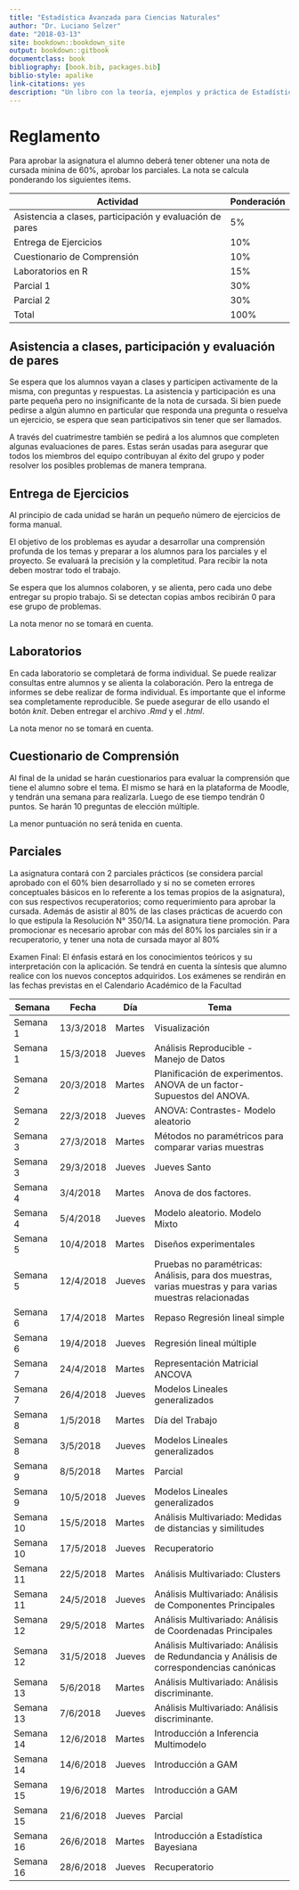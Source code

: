 ```yaml
--- 
title: "Estadística Avanzada para Ciencias Naturales"
author: "Dr. Luciano Selzer"
date: "2018-03-13"
site: bookdown::bookdown_site
output: bookdown::gitbook
documentclass: book
bibliography: [book.bib, packages.bib]
biblio-style: apalike
link-citations: yes
description: "Un libro con la teoría, ejemplos y práctica de Estadística Avanzada para Ciencias Naturales."
---
```


# Reglamento

Para aprobar la asignatura el alumno deberá tener obtener una nota de cursada
minina de 60%, aprobar los parciales. La nota se calcula ponderando los
siguientes items.

| Actividad                                                | Ponderación |
|----------------------------------------------------------|-------------|
| Asistencia a clases, participación y evaluación de pares | 5%          |
| Entrega de Ejercicios                                    | 10%         |
| Cuestionario de Comprensión                              | 10%         |
| Laboratorios en R                                        | 15%         |
| Parcial 1                                                | 30%         |
| Parcial 2                                                | 30%         |
| Total                                                    | 100%        |

## Asistencia a clases, participación y evaluación de pares

Se espera que los alumnos vayan a clases y participen activamente de la misma,
con preguntas y respuestas. La asistencia y participación es una parte pequeña
pero no insignificante de la nota de cursada. Si bien puede pedirse a algún
alumno en particular que responda una pregunta o resuelva un ejercicio, se
espera que sean participativos sin tener que ser llamados.

A través del cuatrimestre también se pedirá a los alumnos que completen algunas
evaluaciones de pares. Estas serán usadas para asegurar que todos los miembros
del equipo contribuyan al éxito del grupo y poder resolver los posibles
problemas de manera temprana.

## Entrega de Ejercicios

Al principio de cada unidad se harán un pequeño número de ejercicios de forma
manual.

El objetivo de los problemas es ayudar a desarrollar una comprensión profunda de
los temas y preparar a los alumnos para los parciales y el proyecto. Se evaluará
la precisión y la completitud. Para recibir la nota deben mostrar todo el
trabajo.

Se espera que los alumnos colaboren, y se alienta, pero cada uno debe entregar
su propio trabajo. Si se detectan copias ambos recibirán 0 para ese grupo de
problemas.

La nota menor no se tomará en cuenta.

## Laboratorios

En cada laboratorio se completará de forma individual. Se puede realizar
consultas entre alumnos y se alienta la colaboración. Pero la entrega de
informes se debe realizar de forma individual. Es importante que el informe sea
completamente reproducible. Se puede asegurar de ello usando el botón *knit*.
Deben entregar el archivo *.Rmd* y el *.html*.

La nota menor no se tomará en cuenta.

## Cuestionario de Comprensión

Al final de la unidad se harán cuestionarios para evaluar la comprensión que
tiene el alumno sobre el tema. El mismo se hará en la plataforma de Moodle, y
tendrán una semana para realizarla. Luego de ese tiempo tendrán 0 puntos. Se
harán 10 preguntas de elección múltiple.

La menor puntuación no será tenida en cuenta.

## Parciales

La asignatura contará con 2 parciales prácticos (se considera parcial aprobado
con el 60% bien desarrollado y si no se cometen errores conceptuales básicos en
lo referente a los temas propios de la asignatura), con sus respectivos
recuperatorios; como requerimiento para aprobar la cursada. Además de asistir al
80% de las clases prácticas de acuerdo con lo que estipula la Resolución N°
350/14. La asignatura tiene promoción. Para promocionar es necesario aprobar
con más del 80% los parciales sin ir a recuperatorio, y tener una nota de 
cursada mayor al 80%

Examen Final: El énfasis estará en los conocimientos teóricos y su
interpretación con la aplicación. Se tendrá en cuenta la síntesis que alumno
realice con los nuevos conceptos adquiridos. Los exámenes se rendirán en las
fechas previstas en el Calendario Académico de la Facultad

| Semana    | Fecha     | Día    | Tema                                                                                                      |
|-----------|-----------|--------|-----------------------------------------------------------------------------------------------------------|
| Semana 1  | 13/3/2018 | Martes | Visualización                                                                                             |
| Semana 1  | 15/3/2018 | Jueves | Análisis Reproducible - Manejo de Datos                                                                   |
| Semana 2  | 20/3/2018 | Martes | Planificación de experimentos. ANOVA de un factor- Supuestos del ANOVA.                                   |
| Semana 2  | 22/3/2018 | Jueves | ANOVA: Contrastes- Modelo aleatorio                                                                       |
| Semana 3  | 27/3/2018 | Martes | Métodos no paramétricos para comparar varias muestras                                                     |
| Semana 3  | 29/3/2018 | Jueves | Jueves Santo                                                                                              |
| Semana 4  | 3/4/2018  | Martes | Anova de dos factores.                                                                                    |
| Semana 4  | 5/4/2018  | Jueves | Modelo aleatorio. Modelo Mixto                                                                            |
| Semana 5  | 10/4/2018 | Martes | Diseños experimentales                                                                                    |
| Semana 5  | 12/4/2018 | Jueves | Pruebas no paramétricas: Análisis, para dos muestras, varias muestras y para varias muestras relacionadas |
| Semana 6  | 17/4/2018 | Martes | Repaso Regresión lineal simple                                                                            |
| Semana 6  | 19/4/2018 | Jueves | Regresión lineal múltiple                                                                                 |
| Semana 7  | 24/4/2018 | Martes | Representación Matricial ANCOVA                                                                           |
| Semana 7  | 26/4/2018 | Jueves | Modelos Lineales generalizados                                                                            |
| Semana 8  | 1/5/2018  | Martes | Día del Trabajo                                                                                           |
| Semana 8  | 3/5/2018  | Jueves | Modelos Lineales generalizados                                                                            |
| Semana 9  | 8/5/2018  | Martes | Parcial                                                                                                   |
| Semana 9  | 10/5/2018 | Jueves | Modelos Lineales generalizados                                                                            |
| Semana 10 | 15/5/2018 | Martes | Análisis Multivariado: Medidas de distancias y similitudes                                                |
| Semana 10 | 17/5/2018 | Jueves | Recuperatorio                                                                                             |
| Semana 11 | 22/5/2018 | Martes | Análisis Multivariado: Clusters                                                                           |
| Semana 11 | 24/5/2018 | Jueves | Análisis Multivariado: Análisis de Componentes Principales                                                |
| Semana 12 | 29/5/2018 | Martes | Análisis Multivariado: Análisis de Coordenadas Principales                                                |
| Semana 12 | 31/5/2018 | Jueves | Análisis Multivariado: Análisis de Redundancia y Análisis de correspondencias canónicas                   |
| Semana 13 | 5/6/2018  | Martes | Análisis Multivariado: Análisis discriminante.                                                            |
| Semana 13 | 7/6/2018  | Jueves | Análisis Multivariado: Análisis discriminante.                                                            |
| Semana 14 | 12/6/2018 | Martes | Introducción a Inferencia Multimodelo                                                                     |
| Semana 14 | 14/6/2018 | Jueves | Introducción a GAM                                                                                        |
| Semana 15 | 19/6/2018 | Martes | Introducción a GAM                                                                                        |
| Semana 15 | 21/6/2018 | Jueves | Parcial                                                                                                   |
| Semana 16 | 26/6/2018 | Martes | Introducción a Estadística Bayesiana                                                                      |
| Semana 16 | 28/6/2018 | Jueves | Recuperatorio                                                                                             |
